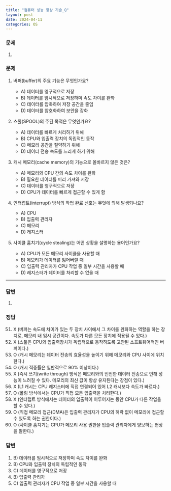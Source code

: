 ```yaml
---
title: "컴퓨터 성능 향상 기술_Q"
layout: post
date: 2024-04-11
categories: OS
---
```

### 문제

1.  


### 문제

1.  버퍼(buffer)의 주요 기능은 무엇인가요?
    
    *   A) 데이터를 영구적으로 저장
    *   B) 데이터를 임시적으로 저장하며 속도 차이를 완화
    *   C) 데이터를 압축하여 저장 공간을 줄임
    *   D) 데이터를 암호화하여 보안을 강화
2.  스풀(SPOOL)의 주된 목적은 무엇인가요?
    
    *   A) 데이터를 빠르게 처리하기 위해
    *   B) CPU와 입출력 장치의 독립적인 동작
    *   C) 메모리 공간을 절약하기 위해
    *   D) 데이터 전송 속도를 느리게 하기 위해
3.  캐시 메모리(cache memory)의 기능으로 올바르지 않은 것은?
    
    *   A) 메모리와 CPU 간의 속도 차이를 완화
    *   B) 필요한 데이터를 미리 가져와 저장
    *   C) 데이터를 영구적으로 저장
    *   D) CPU가 데이터를 빠르게 접근할 수 있게 함
4.  인터럽트(interrupt) 방식의 작업 완료 신호는 무엇에 의해 발생되나요?
    
    *   A) CPU
    *   B) 입출력 관리자
    *   C) 메모리
    *   D) 레지스터
5.  사이클 훔치기(cycle stealing)는 어떤 상황을 설명하는 용어인가요?
    
    *   A) CPU가 모든 메모리 사이클을 사용할 때
    *   B) 메모리가 데이터를 잃어버릴 때
    *   C) 입출력 관리자가 CPU 작업 중 일부 시간을 사용할 때
    *   D) 레지스터가 데이터를 처리할 수 없을 때




<hr>

### 답변

1.  


### 정답


51.  X (버퍼는 속도에 차이가 있는 두 장치 사이에서 그 차이를 완화하는 역할을 하는 장치로, 메모리 내 임시 공간이다. 속도가 다른 모든 장치에 적용될 수 있다.)
52.  X (스풀은 CPU와 입출력장치가 독립적으로 동작하도록 고안된 소프트웨어적인 버퍼이다.)
53.  O (캐시 메모리는 데이터 전송의 효율성을 높이기 위해 메모리와 CPU 사이에 위치한다.)
54.  O (캐시 적중률은 일반적으로 90% 이상이다.)
55.  X (즉시 쓰기(write through) 방식은 메모리와의 빈번한 데이터 전송으로 인해 성능이 느려질 수 있다. 메모리의 최신 값이 항상 유지된다는 장점이 있다.)
56.  X (L1 캐시는 CPU 레지스터에 직접 연결되어 있어 L2 캐시보다 속도가 빠르다.)
57.  O (폴링 방식에서는 CPU가 직접 모든 입출력을 처리한다.)
58.  X (인터럽트 방식에서는 데이터의 입출력이 이루어지는 동안 CPU가 다른 작업을 할 수 있다.)
59.  O (직접 메모리 접근(DMA)은 입출력 관리자가 CPU의 허락 없이 메모리에 접근할 수 있도록 하는 권한이다.)
60.  O (사이클 훔치기는 CPU가 메모리 사용 권한을 입출력 관리자에게 양보하는 현상을 말한다.)



### 답변


1.  B) 데이터를 임시적으로 저장하며 속도 차이를 완화
2.  B) CPU와 입출력 장치의 독립적인 동작
3.  C) 데이터를 영구적으로 저장
4.  B) 입출력 관리자
5.  C) 입출력 관리자가 CPU 작업 중 일부 시간을 사용할 때


